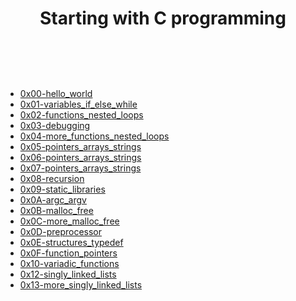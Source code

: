 <h1 style="text-align: center;"><strong>Starting with C programming</strong></h1>
<p>&nbsp;</p>
<p><img src="C:\Users\robert\Desktop\c.jpg" alt="" /></p>
<div class="mr-3 flex-shrink-0" style="width: 16px;">&nbsp;</div>
<ul>
<li><span class="css-truncate css-truncate-target d-block width-fit"><a class="js-navigation-open Link--primary" title="0x01-variables_if_else_while" href="https://github.com/Robert-octavo/holbertonschool-low_level_programming/tree/master/0x01-variables_if_else_while" data-pjax="#repo-content-pjax-container">0x00-hello_world</a></span></li>
<li><span class="css-truncate css-truncate-target d-block width-fit"><a class="js-navigation-open Link--primary" title="0x01-variables_if_else_while" href="https://github.com/Robert-octavo/holbertonschool-low_level_programming/tree/master/0x01-variables_if_else_while" data-pjax="#repo-content-pjax-container">0x01-variables_if_else_while</a></span></li>
<li><span class="css-truncate css-truncate-target d-block width-fit"><a class="js-navigation-open Link--primary" title="0x02-functions_nested_loops" href="https://github.com/Robert-octavo/holbertonschool-low_level_programming/tree/master/0x02-functions_nested_loops" data-pjax="#repo-content-pjax-container">0x02-functions_nested_loops</a></span></li>
<li><span class="css-truncate css-truncate-target d-block width-fit"><a class="js-navigation-open Link--primary" title="0x03-debugging" href="https://github.com/Robert-octavo/holbertonschool-low_level_programming/tree/master/0x03-debugging" data-pjax="#repo-content-pjax-container">0x03-debugging</a></span></li>
<li><span class="css-truncate css-truncate-target d-block width-fit"><a class="js-navigation-open Link--primary" title="0x04-more_functions_nested_loops" href="https://github.com/Robert-octavo/holbertonschool-low_level_programming/tree/master/0x04-more_functions_nested_loops" data-pjax="#repo-content-pjax-container">0x04-more_functions_nested_loops</a></span></li>
<li><span class="css-truncate css-truncate-target d-block width-fit"><a class="js-navigation-open Link--primary" title="0x05-pointers_arrays_strings" href="https://github.com/Robert-octavo/holbertonschool-low_level_programming/tree/master/0x05-pointers_arrays_strings" data-pjax="#repo-content-pjax-container">0x05-pointers_arrays_strings</a></span></li>
<li><span class="css-truncate css-truncate-target d-block width-fit"><a class="js-navigation-open Link--primary" title="0x06-pointers_arrays_strings" href="https://github.com/Robert-octavo/holbertonschool-low_level_programming/tree/master/0x06-pointers_arrays_strings" data-pjax="#repo-content-pjax-container">0x06-pointers_arrays_strings</a></span></li>
<li><span class="css-truncate css-truncate-target d-block width-fit"><a class="js-navigation-open Link--primary" title="0x07-pointers_arrays_strings" href="https://github.com/Robert-octavo/holbertonschool-low_level_programming/tree/master/0x07-pointers_arrays_strings" data-pjax="#repo-content-pjax-container">0x07-pointers_arrays_strings</a></span></li>
<li><span class="css-truncate css-truncate-target d-block width-fit"><a class="js-navigation-open Link--primary" title="0x08-recursion" href="https://github.com/Robert-octavo/holbertonschool-low_level_programming/tree/master/0x08-recursion" data-pjax="#repo-content-pjax-container">0x08-recursion</a></span></li>
<li><span class="css-truncate css-truncate-target d-block width-fit"><a class="js-navigation-open Link--primary" title="0x09-static_libraries" href="https://github.com/Robert-octavo/holbertonschool-low_level_programming/tree/master/0x09-static_libraries" data-pjax="#repo-content-pjax-container">0x09-static_libraries</a></span></li>
<li><span class="css-truncate css-truncate-target d-block width-fit"><a class="js-navigation-open Link--primary" title="0x0A-argc_argv" href="https://github.com/Robert-octavo/holbertonschool-low_level_programming/tree/master/0x0A-argc_argv" data-pjax="#repo-content-pjax-container">0x0A-argc_argv</a></span></li>
<li><span class="css-truncate css-truncate-target d-block width-fit"><a class="js-navigation-open Link--primary" title="0x0B-malloc_free" href="https://github.com/Robert-octavo/holbertonschool-low_level_programming/tree/master/0x0B-malloc_free" data-pjax="#repo-content-pjax-container">0x0B-malloc_free</a></span></li>
<li><span class="css-truncate css-truncate-target d-block width-fit"><a class="js-navigation-open Link--primary" title="0x0C-more_malloc_free" href="https://github.com/Robert-octavo/holbertonschool-low_level_programming/tree/master/0x0C-more_malloc_free" data-pjax="#repo-content-pjax-container">0x0C-more_malloc_free</a></span></li>
<li><span class="css-truncate css-truncate-target d-block width-fit"><a class="js-navigation-open Link--primary" title="0x0D-preprocessor" href="https://github.com/Robert-octavo/holbertonschool-low_level_programming/tree/master/0x0D-preprocessor" data-pjax="#repo-content-pjax-container">0x0D-preprocessor</a></span></li>
<li><span class="css-truncate css-truncate-target d-block width-fit"><a class="js-navigation-open Link--primary" title="0x0E-structures_typedef" href="https://github.com/Robert-octavo/holbertonschool-low_level_programming/tree/master/0x0E-structures_typedef" data-pjax="#repo-content-pjax-container">0x0E-structures_typedef</a></span></li>
<li><span class="css-truncate css-truncate-target d-block width-fit"><a class="js-navigation-open Link--primary" title="0x0F-function_pointers" href="https://github.com/Robert-octavo/holbertonschool-low_level_programming/tree/master/0x0F-function_pointers" data-pjax="#repo-content-pjax-container">0x0F-function_pointers</a></span></li>
<li><span class="css-truncate css-truncate-target d-block width-fit"><a class="js-navigation-open Link--primary" title="0x10-variadic_functions" href="https://github.com/Robert-octavo/holbertonschool-low_level_programming/tree/master/0x10-variadic_functions" data-pjax="#repo-content-pjax-container">0x10-variadic_functions</a></span></li>
<li><span class="css-truncate css-truncate-target d-block width-fit"><a class="js-navigation-open Link--primary" title="0x12-singly_linked_lists" href="https://github.com/Robert-octavo/holbertonschool-low_level_programming/tree/master/0x12-singly_linked_lists" data-pjax="#repo-content-pjax-container">0x12-singly_linked_lists</a></span></li>
<li><span class="css-truncate css-truncate-target d-block width-fit"><a class="js-navigation-open Link--primary" title="0x13-more_singly_linked_lists" href="https://github.com/Robert-octavo/holbertonschool-low_level_programming/tree/master/0x13-more_singly_linked_lists" data-pjax="#repo-content-pjax-container">0x13-more_singly_linked_lists</a></span></li>
</ul>

